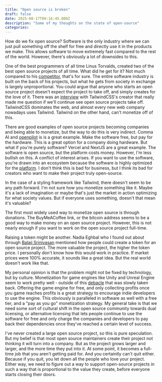 ```yaml
---
title: "Open source is broken"
draft: false 
date: 2025-08-17T09:16:45.000Z
description: "Some of my thoughts on the state of open-source"
categories:
---
```


How do we fix open source? Software is the only industry where we can just pull something off the shelf for free and directly use it in the products we make. This allows software to move extremely fast compared to the rest of the world. However, there's obviously a lot of downsides to this.

One of the best programmers of all time Linus Torvalds, created two of the best open source projects of all time. What did he get for it? Not much compared to his [competitor](http://microsoft.com/), that's for sure. The entire software industry is built on the back of his projects, but what he gets from society in exchange is largely unproportional. You could argue that anyone who starts an open source project doesn't expect the project to take off, and simply creates for the love of it. There was an [interview](https://www.youtube.com/watch?v=OrHorwH5Pco) with TailwindCSS's creator that really made me question if we'll continue see open source projects take off. TailwindCSS dominates the web, and almost every new web company nowadays uses Tailwind. Tailwind on the other hand, can't monetize off of this. 

There are good examples of open source projects becoming companies and being able to monetize, but the way to do this is very indirect. Comma AI and [openpilot](https://comma.ai/openpilot) is is a great example. Make the software free, but pay for the hardware. This is a great option for a company doing hardware. But what if you're purely software? Vercel and NextJS are a great example. The software is open source, but the platform costs money. However, I'm less bullish on this. A conflict of interest arises. If you want to use the software, you're drawn into an ecosystem because the software is highly optimized for the [platform](https://x.com/amasad/status/1903222226637426807). I don't think this is bad for business, but I think its bad for creators who want to make their project truly open-source.

In the case of a styling framework like Tailwind, there doesn't seem to be any path forward. I'm not sure how you monetize something like it. Maybe it's a lack of imagination or maybe that's just the market in action optimizing for what society values. But if everyone uses something, doesn't that mean it's valuable? 

The first most widely used way to monetize open source is through donations. The BuyMeACoffee link, or the bitcoin address seems to be a good way to make money on an open source project. However, this is not nearly enough if you want to work on the open source project full-time. 

Raising a token might be another. Nadia Eghbal who I found out about through [Balaji Srinivasan](https://x.com/balajis/status/1326315049997094912) mentioned how people could create a token for an open source project. The more valuable the project, the higher the token price. 
I personally don't know how this would work in practice. If market prices were 100% accurate, it sounds like a great idea. But the real world doesn't work like that.

My personal opinion is that the problem might not be fixed by technology, but by culture. Monetization for game engines like Unity and Unreal Engine seem to work pretty well - outside of this [debacle](https://x.com/MattRix/status/1701616196049666377) that was slowly taken back. Offering the game engine for free, and only collecting profits once you game reaches profits is a great strategy to encourage indie developers to use the engine. This obviously is paralleled in software as well with a free tier, and a "pay as you go" monetization strategy. My general take is that we need some sort of cultural shift in the open source community towards dual licensing, or alternative licensing that lets people continue to use the software for free and only charge the companies and developers to pay back their dependencies once they've reached a certain level of success. 

I've never created a large open source project, so this is pure speculation. But my belief is that most open source maintainers create their project not thinking it will turn into a company. But as the project grows larger and larger, and the more time they put into it. At some point, it becomes a full-time job that you aren't getting paid for. And you certaintly can't quit either. Because if you quit, you let down all the people who love your project. Either way, we need to figure out a way to support open-source projects in such a way that is proportional to the value they create, before everyone starts closing their doors. 




